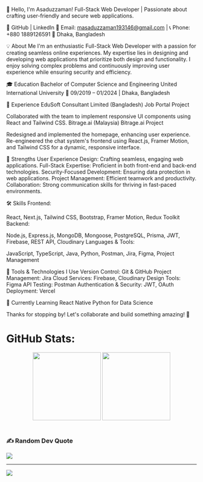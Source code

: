 👋 Hello, I'm Asaduzzaman!
Full-Stack Web Developer | Passionate about crafting user-friendly and secure web applications.

🔗 GitHub | LinkedIn
📧 Email: masaduzzaman193146@gmail.com | 📞 Phone: +880 1889126591
📍 Dhaka, Bangladesh

💡 About Me
I'm an enthusiastic Full-Stack Web Developer with a passion for creating seamless online experiences. My expertise lies in designing and developing web applications that prioritize both design and functionality. I enjoy solving complex problems and continuously improving user experience while ensuring security and efficiency.

🎓 Education
Bachelor of Computer Science and Engineering
United International University
📅 09/2019 – 01/2024 | Dhaka, Bangladesh

💼 Experience
EduSoft Consultant Limited (Bangladesh)
Job Portal Project

Collaborated with the team to implement responsive UI components using React and Tailwind CSS.
Bitrage.ai (Malaysia)
Bitrage.ai Project

Redesigned and implemented the homepage, enhancing user experience.
Re-engineered the chat system's frontend using React.js, Framer Motion, and Tailwind CSS for a dynamic, responsive interface.

💪 Strengths
User Experience Design: Crafting seamless, engaging web applications.
Full-Stack Expertise: Proficient in both front-end and back-end technologies.
Security-Focused Development: Ensuring data protection in web applications.
Project Management: Efficient teamwork and productivity.
Collaboration: Strong communication skills for thriving in fast-paced environments.

🛠️ Skills
Frontend:

React, Next.js, Tailwind CSS, Bootstrap, Framer Motion, Redux Toolkit
Backend:

Node.js, Express.js, MongoDB, Mongoose, PostgreSQL, Prisma, JWT, Firebase, REST API, Cloudinary
Languages & Tools:

JavaScript, TypeScript, Java, Python, Postman, Jira, Figma, Project Management

🧰 Tools & Technologies I Use
Version Control: Git & GitHub
Project Management: Jira
Cloud Services: Firebase, Cloudinary
Design Tools: Figma
API Testing: Postman
Authentication & Security: JWT, OAuth
Deployment: Vercel

🌱 Currently Learning
React Native
Python for Data Science

Thanks for stopping by! Let's collaborate and build something amazing! 🚀


# GitHub Stats:
<div align="center">
<!--   <img height="180em"  src="https://github-readme-stats.vercel.app/api?username=Asaduzzama-n&theme=react&hide_border=true&include_all_commits=false&count_private=false"> -->
    <img  height="180em" src="https://github-readme-stats.vercel.app/api/top-langs/?username=Asaduzzama-n&theme=react&hide_border=true&include_all_commits=false&count_private=false&layout=compact" >
   <img  height="180em" src="https://github-readme-streak-stats.herokuapp.com/?user=Asaduzzama-n&theme=react&hide_border=true" >
  <br/>
  
  </div>

<br/>


### ✍️ Random Dev Quote
![](https://quotes-github-readme.vercel.app/api?type=horizontal&theme=radical)

---
[![](https://visitcount.itsvg.in/api?id=Asaduzzama-n&icon=0&color=0)](https://visitcount.itsvg.in)

<!-- Proudly created with GPRM ( https://gprm.itsvg.in ) -->
